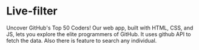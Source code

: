 # Live-filter
Uncover GitHub's Top 50 Coders! Our web app, built with HTML, CSS, and JS, lets you explore the elite programmers of GitHub. It uses github API to fetch the data. Also there is feature to search any individual.
